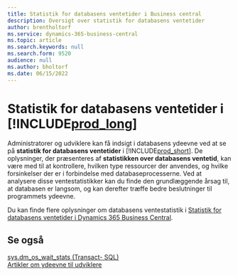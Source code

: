 ```yaml
---
title: Statistik for databasens ventetider i Business central
description: Oversigt over statistik for databasens ventetider
author: brentholtorf
ms.service: dynamics-365-business-central
ms.topic: article
ms.search.keywords: null
ms.search.form: 9520
audience: null
ms.author: bholtorf
ms.date: 06/15/2022
---
```

# <a name="database-wait-statistics-in-"></a>Statistik for databasens ventetider i [!INCLUDE[prod_long](includes/prod_long.md)]

Administratorer og udviklere kan få indsigt i databasens ydeevne ved at se på **statistik for databasens ventetider** i [!INCLUDE[prod_short](includes/prod_short.md)]. De oplysninger, der præsenteres af **statistikken over databasens ventetid**, kan være med til at kontrollere, hvilken type ressourcer der anvendes, og hvilke forsinkelser der er i forbindelse med databaseprocesserne. Ved at analysere disse ventestatistikker kan du finde den grundlæggende årsag til, at databasen er langsom, og kan derefter træffe bedre beslutninger til programmets ydeevne.

Du kan finde flere oplysninger om databasens ventestatistik i [Statistik for databasens ventetider i Dynamics 365 Business Central](/dynamics365/business-central/dev-itpro/administration/database-wait-statistics).

## <a name="see-also"></a>Se også

[sys.dm_os_wait_stats (Transact- SQL)](/sql/relational-databases/system-dynamic-management-views/sys-dm-os-wait-stats-transact-sql)  
[Artikler om ydeevne til udviklere](/dynamics365/business-central/dev-itpro/performance/performance-developer)

